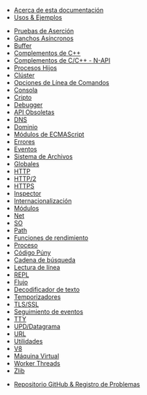 <!--
  NB(chrisdickinson): if you move this file, be sure to update
  tools/doc/html.js to point at the new location.
-->

<!--introduced_in=v0.10.0-->

* [Acerca de esta documentación](documentation.html)
* [Usos & Ejemplos](synopsis.html)

<div class="line"></div>

* [Pruebas de Aserción](assert.html)
* [Ganchos Asíncronos](async_hooks.html)
* [Buffer](buffer.html)
* [Complementos de C++](addons.html)
* [Complementos de C/C++ - N-API](n-api.html)
* [Procesos Hijos](child_process.html)
* [Clúster](cluster.html)
* [Opciones de Línea de Comandos](cli.html)
* [Consola](console.html)
* [Cripto](crypto.html)
* [Debugger](debugger.html)
* [API Obsoletas](deprecations.html)
* [DNS](dns.html)
* [Dominio](domain.html)
* [Módulos de ECMAScript](esm.html)
* [Errores](errors.html)
* [Eventos](events.html)
* [Sistema de Archivos](fs.html)
* [Globales](globals.html)
* [HTTP](http.html)
* [HTTP/2](http2.html)
* [HTTPS](https.html)
* [Inspector](inspector.html)
* [Internacionalización](intl.html)
* [Módulos](modules.html)
* [Net](net.html)
* [SO](os.html)
* [Path](path.html)
* [Funciones de rendimiento](perf_hooks.html)
* [Proceso](process.html)
* [Código Púny](punycode.html)
* [Cadena de búsqueda](querystring.html)
* [Lectura de línea](readline.html)
* [REPL](repl.html)
* [Flujo](stream.html)
* [Decodificador de texto](string_decoder.html)
* [Temporizadores](timers.html)
* [TLS/SSL](tls.html)
* [Seguimiento de eventos](tracing.html)
* [TTY](tty.html)
* [UPD/Datagrama](dgram.html)
* [URL](url.html)
* [Utilidades](util.html)
* [V8](v8.html)
* [Máquina Virtual](vm.html)
* [Worker Threads](worker_threads.html)
* [Zlib](zlib.html)

<div class="line"></div>

* [Repositorio GitHub & Registro de Problemas](https://github.com/nodejs/node)

